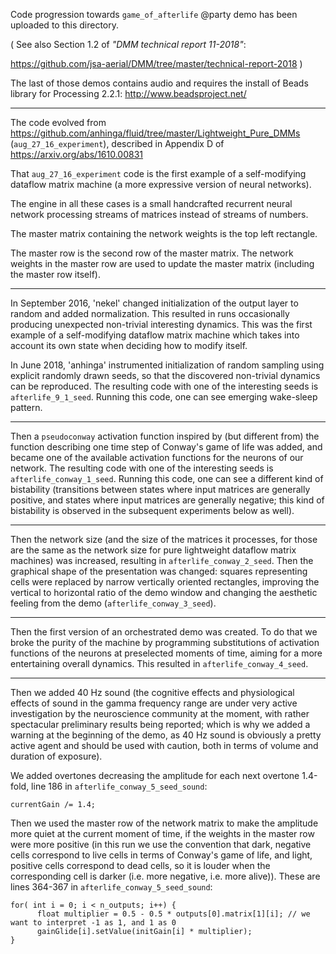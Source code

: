 Code progression towards `game_of_afterlife` @party demo has been uploaded to this directory.

( See also Section 1.2 of _"DMM technical report 11-2018"_:

https://github.com/jsa-aerial/DMM/tree/master/technical-report-2018 )

The last of those demos contains audio and requires the install of Beads library for Processing 2.2.1: http://www.beadsproject.net/

---

The code evolved from https://github.com/anhinga/fluid/tree/master/Lightweight_Pure_DMMs (`aug_27_16_experiment`), described in Appendix D of https://arxiv.org/abs/1610.00831

That `aug_27_16_experiment` code is the first example of a self-modifying dataflow matrix machine (a more expressive version of neural networks).

The engine in all these cases is a small handcrafted recurrent neural network processing streams of matrices instead of streams of numbers.

The master matrix containing the network weights is the top left rectangle.

The master row is the second row of the master matrix. The network weights in the master row are used to update the master matrix (including the master row itself).

---

In September 2016, 'nekel' changed initialization of the output layer to random and added normalization. This resulted in runs occasionally producing unexpected non-trivial interesting dynamics. This was the first example of a self-modifying dataflow matrix machine which takes into account its own state when deciding how to modify itself.

In June 2018, 'anhinga' instrumented initialization of random sampling using explicit randomly drawn seeds, so that the discovered non-trivial dynamics can be reproduced. The resulting code with one of the interesting seeds is `afterlife_9_1_seed`. Running this code, one can see emerging wake-sleep pattern.

---

Then a `pseudoconway` activation function inspired by (but different from) the function describing one time step of Conway's game of life was added, and became one of the available activation functions for the neurons of our network. The resulting code with one of the interesting seeds is `afterlife_conway_1_seed`. Running this code, one can see a different kind of bistability (transitions between states where input matrices are generally positive, and states where input matrices are generally negative; this kind of bistability is observed in the subsequent experiments below as well).

---

Then the network size (and the size of the matrices it processes, for those are the same as the network size for pure lightweight dataflow matrix machines) was increased, resulting in `afterlife_conway_2_seed`. Then the graphical shape of the presentation was changed: squares representing cells were replaced by narrow vertically oriented rectangles, improving the vertical to horizontal ratio of the demo window and changing the aesthetic feeling from the demo (`afterlife_conway_3_seed`).

---

Then the first version of an orchestrated demo was created. To do that we broke the purity of the machine by programming substitutions of activation functions of the neurons at preselected moments of time, aiming for a more entertaining overall dynamics. This resulted in `afterlife_conway_4_seed`.

---

Then we added 40 Hz sound (the cognitive effects and physiological effects of sound in the gamma frequency range are under very active investigation by the neuroscience community at the moment, with rather spectacular preliminary results being reported; which is why we added a warning at the beginning of the demo, as 40 Hz sound is obviously a pretty active agent and should be used with caution, both in terms of volume and duration of exposure).

We added overtones decreasing the amplitude for each next overtone 1.4-fold, line 186 in `afterlife_conway_5_seed_sound`: 

```processing
currentGain /= 1.4;
```

Then we used the master row of the network matrix to make the amplitude more quiet at the current moment of time, if the weights in the master row were more positive (in this run we use the convention that dark, negative cells correspond to live cells in terms of Conway's game of life, and light, positive cells correspond to dead cells, so it is louder when the corresponding cell is darker (i.e. more negative, i.e. more alive)). These are lines 364-367 in `afterlife_conway_5_seed_sound`:

```processing
for( int i = 0; i < n_outputs; i++) {
      float multiplier = 0.5 - 0.5 * outputs[0].matrix[1][i]; // we want to interpret -1 as 1, and 1 as 0
      gainGlide[i].setValue(initGain[i] * multiplier);
}
```
